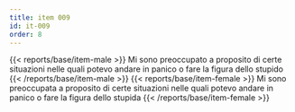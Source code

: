 ```yaml
---
title: item 009
id: it-009
order: 8
---
```

{{< reports/base/item-male >}}
  Mi sono preoccupato a proposito di certe situazioni nelle quali potevo andare in panico o fare la figura dello stupido
{{< /reports/base/item-male >}}
{{< reports/base/item-female >}}
  Mi sono preoccupata a proposito di certe situazioni nelle quali potevo andare in panico o fare la figura dello stupida
{{< /reports/base/item-female >}}